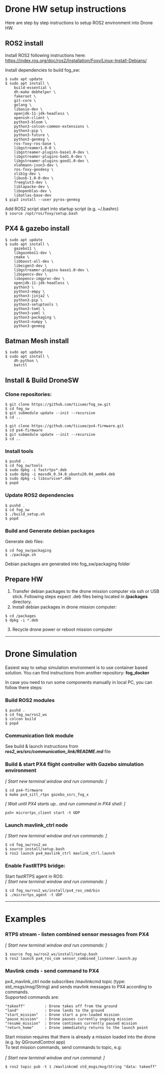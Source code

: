 # Drone HW setup instructions

Here are step by step instructions to setup ROS2 environment into Drone HW.

## ROS2 install

Install ROS2 following instructions here:<br>
https://index.ros.org/doc/ros2/Installation/Foxy/Linux-Install-Debians/

Install dependencies to build fog_sw:<br>
```
$ sudo apt update
$ sudo apt install \
    build-essential \
    dh-make debhelper \
    fakeroot \
    git-core \
    golang \
    libasio-dev \
    openjdk-11-jdk-headless \
    openssh-client \
    python3-bloom \
    python3-colcon-common-extensions \
    python3-pip \
    python3-future \
    python3-genmsg \
    ros-foxy-ros-base \
    libgstreamer1.0-0 \
    libgstreamer-plugins-base1.0-dev \
    libgstreamer-plugins-bad1.0-dev \
    libgstreamer-plugins-good1.0-dev \
    nlohmann-json3-dev \
    ros-foxy-geodesy \
    zlib1g-dev \
    libusb-1.0-0-dev \
    freeglut3-dev \
    liblapacke-dev \
    libopenblas-dev \
    libatlas-base-dev
$ pip3 install --user pyros-genmsg
```
Add ROS2 script start into startup script (e.g. ~/.bashrc)<br>
`$ source /opt/ros/foxy/setup.bash`


## PX4 & gazebo install
```
$ sudo apt update
$ sudo apt install \
    gazebo11 \
    libgazebo11-dev \
    cmake \
    libboost-all-dev \
    libeigen3-dev \
    libgstreamer-plugins-base1.0-dev \
    libopencv-dev \
    libopencv-imgproc-dev \
    openjdk-11-jdk-headless \
    python3 \
    python3-empy \
    python3-jinja2 \
    python3-pip \
    python3-setuptools \
    python3-toml \
    python3-yaml \
    python3-packaging \
    python3-numpy \
    python3-genmsg

```
## Batman Mesh install
```
$ sudo apt update
$ sudo apt install \
    dh-python \
    batctl
```
## Install & Build DroneSW

### Clone repositories:
```
$ git clone https://github.com/tiiuae/fog_sw.git
$ cd fog_sw
$ git submodule update --init --recursive
$ cd ..

$ git clone https://github.com/tiiuae/px4-firmware.git
$ cd px4-firmware
$ git submodule update --init --recursive
$ cd ..
```
### Install tools
```
$ pushd .
$ cd fog_sw/tools
$ sudo dpkg -i fastrtps*.deb
$ sudo dpkg -i mavsdk_0.34.0_ubuntu20.04_amd64.deb
$ sudo dpkg -i libsurvive*.deb
$ popd
```
### Update ROS2 dependencies
```
$ pushd .
$ cd fog_sw
$ ./build_setup.sh
$ popd
```
### Build and Generate debian packages

Generate deb files:
```
$ cd fog_sw/packaging
$ ./package.sh
```
Debian packages are generated into fog_sw/packaging folder

## Prepare HW
1. Transfer debian packages to the drone mission computer via ssh or USB stick. Following steps expect .deb files being located in **/packages** directory.
2. Install debian packages in drone mission computer:
```
$ cd /packages
$ dpkg -i *.deb
```
3. Recycle drone power or reboot mission computer

______________________________

# Drone Simulation

Easiest way to setup simulation environment is to use container based solution. You can find instructions from another repository: **fog_docker**

In case you need to run some components manually in local PC, you can follow there steps:

### Build ROS2 modules
```
$ pushd .
$ cd fog_sw/ros2_ws
$ colcon build
$ popd
```

### Communication link module
See build & launch instructions from ***ros2_ws/src/communication_link/README.md*** file

### Build & start PX4 flight controller with Gazebo simulation environment
_[ Start new terminal window and run commands: ]_
```
$ cd px4-firmware
$ make px4_sitl_rtps gazebo_ssrc_fog_x
```
_[ Wait until PX4 starts up.. and run command in PX4 shell: ]_
```
pxh> micrortps_client start -t UDP
```
### Launch mavlink_ctrl node
_[ Start new terminal window and run commands: ]_<br>
```
$ cd fog_sw/ros2_ws
$ source install/setup.bash
$ ros2 launch px4_mavlink_ctrl mavlink_ctrl.launch
```
### Enable FastRTPS bridge:
Start fastRTPS agent in ROS:<br>
_[ Start new terminal window and run commands: ]_<br>
```
$ cd fog_sw/ros2_ws/install/px4_ros_cmd/bin
$ ./micrortps_agent -t UDP
```

______________________________

# Examples
### RTPS stream - listen combined sensor messages from PX4
_[ Start new terminal window and run commands: ]_<br>
```
$ source fog_sw/ros2_ws/install/setup.bash
$ ros2 launch px4_ros_com sensor_combined_listener.launch.py
```

### Mavlink cmds - send command to PX4
px4_mavlink_ctrl node subscribes /mavlinkcmd topic (type: std_msgs/msg/String) and sends mavlink messages to PX4 according to commands.<br>
Supported commands are:<br>

```
"takeoff"         : Drone takes off from the ground
"land"            : Drone lands to the ground
"start_mission"   : Drone start a pre-loaded mission
"pause_mission"   : Drone pauses currently ongoing mission
"resume_mission"  : Drone continues currently paused mission
"return_home"     : Drone immediately returns to the launch point
```

Start mission requires that there is already a mission loaded into the drone (e.g. by QGroundControl app)<br>
To test mission commands, send commands to topic, e.g:<br><br>
_[ Start new terminal window and run command: ]_<br>
```
$ ros2 topic pub -t 1 /mavlinkcmd std_msgs/msg/String "data: takeoff"
```
